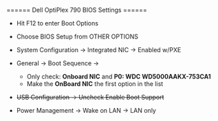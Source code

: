 ====== Dell OptiPlex 790 BIOS Settings ======
  * Hit F12 to enter Boot Options

  * Choose BIOS Setup from OTHER OPTIONS

  * System Configuration -> Integrated NIC -> Enabled w/PXE

  * General -> Boot Sequence -> 
    * Only check: **Onboard NIC** and **P0: WDC WD5000AAKX-753CA1**
    * Make the **OnBoard NIC** the first option in the list

  * <del>USB Configuration -> Uncheck Enable Boot Support</del>

  * Power Management -> Wake on LAN -> LAN only